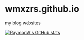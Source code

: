# wmxzrs.github.io
my blog websites


[![RaymonW's GitHub stats](https://github-readme-stats.vercel.app/api?username=wmxzrs)](https://github.com/wmxzrs/blog_autoaction&count_private=true&show_icons=true&theme=radical)
